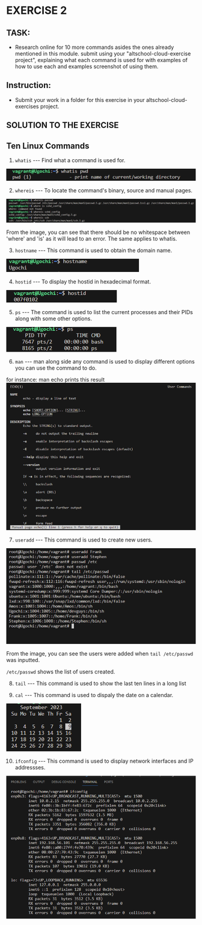 # EXERCISE  2

## TASK:
- Research online for 10 more commands asides the ones already mentioned in this module. submit using your "altschool-cloud-exercise project", explaining what each command is used for with examples of how to use each and examples screenshot of using them.

## Instruction:
- Submit your work in a folder for this exercise in your altschool-cloud-exercises project.



## SOLUTION TO THE EXERCISE

## Ten Linux Commands
1. `whatis` --- Find what a command is used for.

![whatis](./whatis.png)

2. `whereis` --- To locate the command's binary, source and manual pages.

![whereis](./whereis.png)

From the image, you can see that there should be no whitespace between 'where' and 'is' as it will lead to an error. The same applies to whatis.

3. `hostname` --- This command is used to obtain the domain name.

![hostname](./hostname.png)

4. `hostid` --- To display the hostid in hexadecimal format.

![hostid](./hostid.png)

5. `ps` --- The command is used to list the current processes and their PIDs along with some other options.

![ps](./ps.png)

6. `man` --- man along side any command is used to display different options you can use the command to do.

for instance: man echo prints this result
![man](./man.png)

7. `useradd` --- This command is used to create new users.

![user](./user.png)

From the image, you can see the users were added when `tail /etc/passwd`  was inputted.

`/etc/passwd`  shows the list of users created.

8. `tail` --- This command is used to show the last ten lines in a long list

9. `cal` --- This command is used to dispaly the date on a calendar.

![cal](./cal.png)

10. `ifconfig` --- This command is used to display network interfaces and IP addressses.

![ifconfig](./ifconfig.png)

